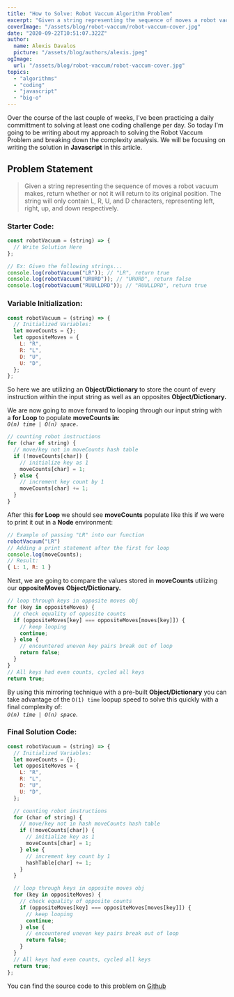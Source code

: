 ```yaml
---
title: "How to Solve: Robot Vaccum Algorithm Problem"
excerpt: "Given a string representing the sequence of moves a robot vacuum makes, return whether or not it will return to its original position. The string will only contain L, R, U, and D characters, representing left, right, up, and down respectively."
coverImage: "/assets/blog/robot-vaccum/robot-vaccum-cover.jpg"
date: "2020-09-22T10:51:07.322Z"
author:
  name: Alexis Davalos
  picture: "/assets/blog/authors/alexis.jpeg"
ogImage:
  url: "/assets/blog/robot-vaccum/robot-vaccum-cover.jpg"
topics:
  - "algorithms"
  - "coding"
  - "javascript"
  - "big-o"
---
```


Over the course of the last couple of weeks, I've been practicing a daily committment to solving at least one coding challenge per day. So today I'm going to be writing about my approach to solving the Robot Vaccum Problem and breaking down the complexity analysis. We will be focusing on writing the solution in **Javascript** in this article.

## Problem Statement

> Given a string representing the sequence of moves a robot vacuum makes, return whether or not it will return to its original position. The string will only contain L, R, U, and D characters, representing left, right, up, and down respectively.

### Starter Code:

```javascript
const robotVacuum = (string) => {
  // Write Solution Here
};

// Ex: Given the following strings...
console.log(robotVacuum("LR")); // "LR", return true
console.log(robotVacuum("URURD")); // "URURD", return false
console.log(robotVacuum("RUULLDRD")); // "RUULLDRD", return true
```

### Variable Initialization:

```javascript
const robotVacuum = (string) => {
  // Initialized Variables:
  let moveCounts = {};
  let oppositeMoves = {
    L: "R",
    R: "L",
    D: "U",
    U: "D",
  };
};
```

So here we are utilizing an **Object/Dictionary** to store the count of every instruction within the input string as well as an opposites **Object/Dictionary.**

We are now going to move forward to looping through our input string with a **for Loop** to populate **moveCounts in: <br>** _`O(n) time | O(n) space.`_

```javascript
// counting robot instructions
for (char of string) {
  // move/key not in moveCounts hash table
  if (!moveCounts[char]) {
    // initialize key as 1
    moveCounts[char] = 1;
  } else {
    // increment key count by 1
    moveCounts[char] += 1;
  }
}
```

After this **for Loop** we should see **moveCounts** populate like this if we were to print it out in a **Node** environment:

```javascript
// Example of passing "LR" into our function
robotVacuum("LR")
// Adding a print statement after the first for loop
console.log(moveCounts);
// Result:
{ L: 1, R: 1 }
```

Next, we are going to compare the values stored in **moveCounts** utilizing our **oppositeMoves** **Object/Dictionary.**

```javascript
// loop through keys in opposite moves obj
for (key in oppositeMoves) {
  // check equality of opposite counts
  if (oppositeMoves[key] === oppositeMoves[moves[key]]) {
    // keep looping
    continue;
  } else {
    // encountered uneven key pairs break out of loop
    return false;
  }
}
// All keys had even counts, cycled all keys
return true;
```

By using this mirroring technique with a pre-built **Object/Dictionary** you can take advantage of the `O(1) time` loopup speed to solve this quickly with a final complexity of: <br> _`O(n) time | O(n) space`_.

<h3>Final Solution Code:</h3>

```javascript
const robotVacuum = (string) => {
  // Initialized Variables:
  let moveCounts = {};
  let oppositeMoves = {
    L: "R",
    R: "L",
    D: "U",
    U: "D",
  };

  // counting robot instructions
  for (char of string) {
    // move/key not in hash moveCounts hash table
    if (!moveCounts[char]) {
      // initialize key as 1
      moveCounts[char] = 1;
    } else {
      // increment key count by 1
      hashTable[char] += 1;
    }
  }

  // loop through keys in opposite moves obj
  for (key in oppositeMoves) {
    // check equality of opposite counts
    if (oppositeMoves[key] === oppositeMoves[moves[key]]) {
      // keep looping
      continue;
    } else {
      // encountered uneven key pairs break out of loop
      return false;
    }
  }
  // All keys had even counts, cycled all keys
  return true;
};
```

<p class="text-lg text-black text-bold">You can find the source code to this problem on <a class="text-gray-700  font-bold hover:underline hover:text-blue-500 duration-200 transition-colors" href="https://github.com/alexisdavalos/CodingChallenges/tree/master/RobotVaccum">Github</a></p>
